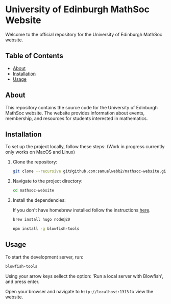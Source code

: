 # University of Edinburgh MathSoc Website

Welcome to the official repository for the University of Edinburgh MathSoc website.

## Table of Contents

- [About](#about)
- [Installation](#installation)
- [Usage](#usage)
<!-- - [Contributing](#contributing) -->
<!-- - [License](#license) -->

## About

This repository contains the source code for the University of Edinburgh MathSoc website. The website provides information about events, membership, and resources for students interested in mathematics.

## Installation

To set up the project locally, follow these steps: (Work in progress currently only works on MacOS and Linux)

1. Clone the repository:

    ```bash
    git clone --recursive git@github.com:samuelwebb2/mathsoc-website.git
    ```

2. Navigate to the project directory:

    ```bash
    cd mathsoc-website
    ```

3. Install the dependencies:

    If you don't have homebrew installed follow the instructions [here](https://brew.sh).

    ```bash
    brew install hugo node@20
    ```

    ```bash
    npm install -g blowfish-tools
    ```

## Usage

To start the development server, run:

```zsh
blowfish-tools
```

Using your arrow keys sellect the option: 'Run a local server with Blowfish', and press enter.

Open your browser and navigate to `http://localhost:1313` to view the website.

<!-- ## Contributing
We welcome contributions! Please read our [contributing guidelines](CONTRIBUTING.md) to get started. -->

<!-- ## License
This project is licensed under the MIT License. See the [LICENSE](LICENSE) file for details. -->